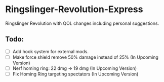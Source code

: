 # Ringslinger-Revolution-Express
Ringslinger Revolution with QOL changes including personal suggestions.

## Todo:
- [ ] Add hook system for external mods.
- [ ] Make force shield remove 50% damage instead of 25% (In Upcoming Version)
- [ ] Nerf homing ring: 22 dmg -> 19 dmg (In Upcoming Version)
- [ ] Fix Homing Ring targeting spectators (In Upcoming Version)
